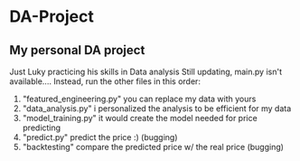# DA-Project
## My personal DA project
Just Luky practicing his skills in Data analysis
Still updating, main.py isn't available....
Instead, run the other files in this order:
1. "featured_engineering.py" you can replace my data with yours 
2. "data_analysis.py" i personalized the analysis to be efficient for my data
3. "model_training.py" it would create the model needed for price predicting
4. "predict.py" predict the price :) (bugging)
5. "backtesting" compare the predicted price w/ the real price (bugging)
